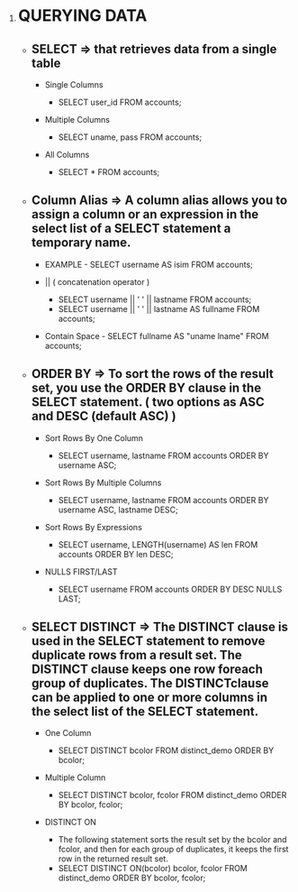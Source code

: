 1.  # QUERYING DATA

    -   ## SELECT => that retrieves data from a single table

        -   Single Columns

            -   SELECT user_id FROM accounts;

        -   Multiple Columns

            -   SELECT uname, pass FROM accounts;

        -   All Columns
            -   SELECT \* FROM accounts;

    -   ## Column Alias => A column alias allows you to assign a column or an expression in the select list of a SELECT statement a temporary name.

        -   EXAMPLE - SELECT username AS isim FROM accounts;

        -   || ( concatenation operator )

            -   SELECT username || ' ' || lastname FROM accounts;
            -   SELECT username || ' ' || lastname AS fullname FROM accounts;

        -   Contain Space - SELECT fullname AS "uname lname" FROM accounts;

    -   ## ORDER BY => To sort the rows of the result set, you use the ORDER BY clause in the SELECT statement. ( two options as ASC and DESC (default ASC) )

        -   Sort Rows By One Column

            -   SELECT username, lastname FROM accounts ORDER BY username ASC;

        -   Sort Rows By Multiple Columns

            -   SELECT username, lastname FROM accounts ORDER BY username ASC, lastname DESC;

        -   Sort Rows By Expressions

            -   SELECT username, LENGTH(username) AS len FROM accounts ORDER BY len DESC;

        -   NULLS FIRST/LAST
            -   SELECT username FROM accounts ORDER BY DESC NULLS LAST;

    -   ## SELECT DISTINCT => The DISTINCT clause is used in the SELECT statement to remove duplicate rows from a result set. The DISTINCT clause keeps one row foreach group of duplicates. The DISTINCTclause can be applied to one or more columns in the select list of the SELECT statement.

        -   One Column

            -   SELECT DISTINCT bcolor FROM distinct_demo ORDER BY bcolor;

        -   Multiple Column

            -   SELECT DISTINCT bcolor, fcolor FROM distinct_demo ORDER BY bcolor, fcolor;

        -   DISTINCT ON
            -   The following statement sorts the result set by the bcolor and fcolor,
                and then for each group of duplicates, it keeps the first row in the
                returned result set.
            -   SELECT DISTINCT ON(bcolor) bcolor, fcolor FROM distinct_demo ORDER BY bcolor, fcolor;
